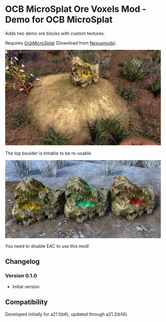 # OCB MicroSplat Ore Voxels Mod - Demo for OCB MicroSplat

Adds two demo ore blocks with custom textures.

Requires [OcbMicroSplat][1] (Download from [Nexusmods][3]).

![Gold vein](Screens/gold-vein.jpg)

The top boulder is tintable to be re-usable.

![Top boulders](Screens/top-boulder.jpg)

You need to disable EAC to use this mod!

## Changelog

### Version 0.1.0

- Initial version

## Compatibility

Developed initially for a21.1(b6), updated through a21.2(b14).

[1]: https://github.com/OCB7D2D/OcbMicroSplat
[2]: https://github.com/OCB7D2D/OcbMicroSplat/releases
[3]: https://www.nexusmods.com/7daystodie/mods/2873